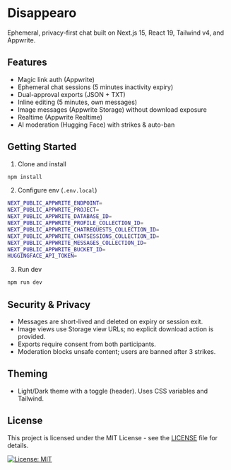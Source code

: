 # Disappearo

Ephemeral, privacy-first chat built on Next.js 15, React 19, Tailwind v4, and Appwrite.

## Features

- Magic link auth (Appwrite)
- Ephemeral chat sessions (5 minutes inactivity expiry)
- Dual-approval exports (JSON + TXT)
- Inline editing (5 minutes, own messages)
- Image messages (Appwrite Storage) without download exposure
- Realtime (Appwrite Realtime)
- AI moderation (Hugging Face) with strikes & auto-ban

## Getting Started

1. Clone and install

```bash
npm install
```

2. Configure env (`.env.local`)

```bash
NEXT_PUBLIC_APPWRITE_ENDPOINT=
NEXT_PUBLIC_APPWRITE_PROJECT=
NEXT_PUBLIC_APPWRITE_DATABASE_ID=
NEXT_PUBLIC_APPWRITE_PROFILE_COLLECTION_ID=
NEXT_PUBLIC_APPWRITE_CHATREQUESTS_COLLECTION_ID=
NEXT_PUBLIC_APPWRITE_CHATSESSIONS_COLLECTION_ID=
NEXT_PUBLIC_APPWRITE_MESSAGES_COLLECTION_ID=
NEXT_PUBLIC_APPWRITE_BUCKET_ID=
HUGGINGFACE_API_TOKEN=
```

3. Run dev

```bash
npm run dev
```

## Security & Privacy

- Messages are short-lived and deleted on expiry or session exit.
- Image views use Storage view URLs; no explicit download action is provided.
- Exports require consent from both participants.
- Moderation blocks unsafe content; users are banned after 3 strikes.

## Theming

- Light/Dark theme with a toggle (header). Uses CSS variables and Tailwind.

## License

This project is licensed under the MIT License - see the [LICENSE](LICENSE) file for details.

[![License: MIT](https://img.shields.io/badge/License-MIT-yellow.svg)](https://opensource.org/licenses/MIT)
